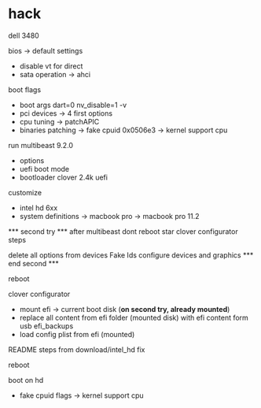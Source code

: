 # hack
dell 3480

bios -> default settings
- disable vt for direct
- sata operation -> ahci

boot flags
- boot args dart=0 nv_disable=1 -v
- pci devices -> 4 first options
- cpu tuning -> patchAPIC
- binaries patching -> fake cpuid 0x0506e3 -> kernel support cpu

run multibeast 9.2.0
- options
- uefi boot mode
- bootloader clover 2.4k uefi

customize
- intel hd 6xx
- system definitions -> macbook pro -> macbook pro 11.2

*** second try ***
after multibeast
dont reboot
star clover configurator steps

delete all options from devices Fake Ids
configure devices and graphics
*** end second ***

reboot

clover configurator
- mount efi -> current boot disk (**on second try, already mounted**)
- replace all content from efi folder (mounted disk) with efi content form usb efi_backups
- load config plist from efi (mounted)

README steps from download/intel_hd fix

reboot

boot on hd
- fake cpuid flags -> kernel support cpu
